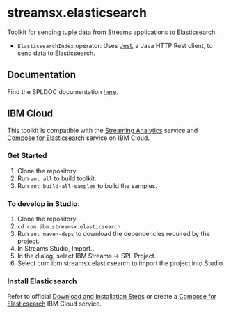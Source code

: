 # streamsx.elasticsearch

Toolkit for sending tuple data from Streams applications to Elasticsearch.

- `ElasticsearchIndex` operator: Uses [Jest](https://github.com/searchbox-io/Jest), a Java HTTP Rest client, to send data to Elasticsearch.

## Documentation

Find the SPLDOC documentation [here](https://ibmstreams.github.io/streamsx.elasticsearch/doc/spldoc/html/).

## IBM Cloud

This toolkit is compatible with the [Streaming Analytics](https://www.ibm.com/cloud/streaming-analytics) service and [Compose for Elasticsearch](https://www.ibm.com/cloud/compose/elasticsearch) service on IBM Cloud.

### Get Started

1.  Clone the repository.
2.  Run `ant all` to build toolkit.
3.  Run `ant build-all-samples` to build the samples.

### To develop in Studio:

1.  Clone the repository.
2.  `cd com.ibm.streamsx.elasticsearch`
3.  Run `ant maven-deps` to download the dependencies required by the project.
3.  In Streams Studio, Import...
5.  In the dialog, select IBM Streams -> SPL Project.
6.  Select com.ibm.streamsx.elasticsearch to import the project into Studio.

### Install Elasticsearch

Refer to official [Download and Installation Steps](https://www.elastic.co/downloads/elasticsearch)
or create a [Compose for Elasticsearch](https://console.bluemix.net/docs/services/ComposeForElasticsearch/index.html) IBM Cloud service.

